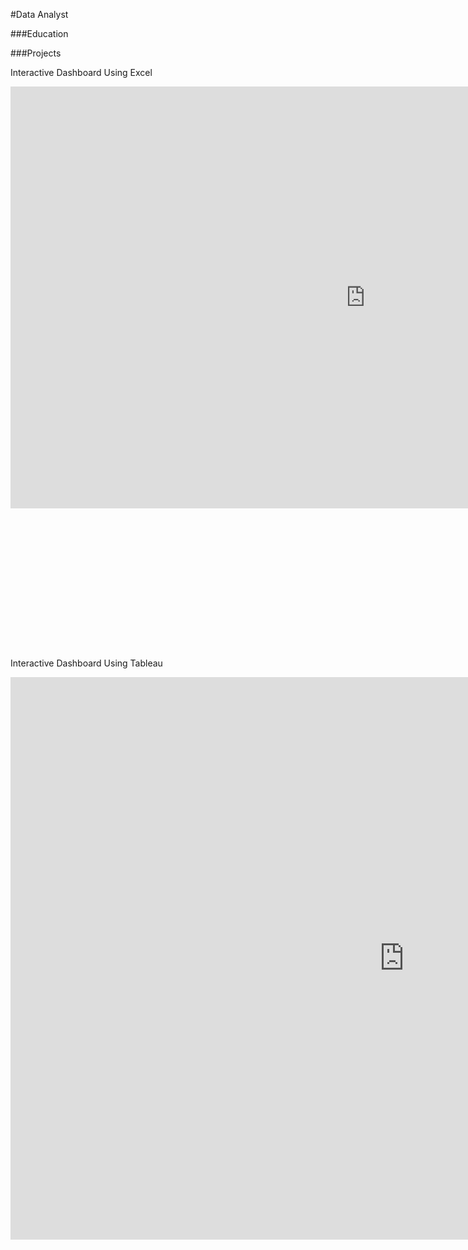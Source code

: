 #Data Analyst

###Education

###Projects

Interactive Dashboard Using Excel
<div style="transform: scale(0.75); transform-origin: top left;">
  <iframe width="300%" height="900" frameborder="0" scrolling="no" src="https://1drv.ms/x/c/6a48d5b7bf46022f/IQN5PMcRwMNURZGCmnyZZg17AQktC73u_Q_pwEpmR3JGyYM?em=2&wdAllowInteractivity=True&wdHideGridlines=True&wdHideHeaders=True&wdDownloadButton=True&wdInConfigurator=True"></iframe>
</div>


Interactive Dashboard Using Tableau
<iframe src="https://public.tableau.com/views/Practice2_17236779278010/Dashboard1?:showVizHome=no&:embed=true" width="250%" height="900" frameborder="0"></iframe>
